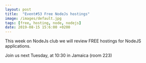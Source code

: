 ```yaml
---
layout: post
title:  "Event#53 Free NodeJs hostings"
image: /images/default.jpg
tags: [free, hosting, node, nodejs]
date: 2019-08-15 15:6:00 +0200
---
```


This week on NodeJs club we will review FREE hostings for NodeJS applications.[]()

Join us next Tuesday, at 10:30 in Jamaica (room 223)